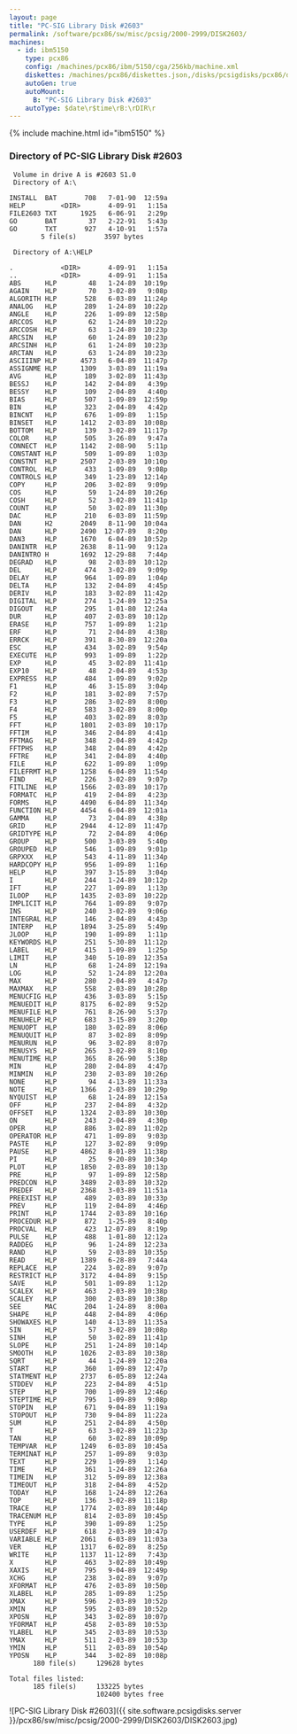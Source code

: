 ```yaml
---
layout: page
title: "PC-SIG Library Disk #2603"
permalink: /software/pcx86/sw/misc/pcsig/2000-2999/DISK2603/
machines:
  - id: ibm5150
    type: pcx86
    config: /machines/pcx86/ibm/5150/cga/256kb/machine.xml
    diskettes: /machines/pcx86/diskettes.json,/disks/pcsigdisks/pcx86/diskettes.json
    autoGen: true
    autoMount:
      B: "PC-SIG Library Disk #2603"
    autoType: $date\r$time\rB:\rDIR\r
---
```


{% include machine.html id="ibm5150" %}

### Directory of PC-SIG Library Disk #2603

     Volume in drive A is #2603 S1.0
     Directory of A:\

    INSTALL  BAT       708   7-01-90  12:59a
    HELP         <DIR>       4-09-91   1:15a
    FILE2603 TXT      1925   6-06-91   2:29p
    GO       BAT        37   2-22-91   5:43p
    GO       TXT       927   4-10-91   1:57a
            5 file(s)       3597 bytes

     Directory of A:\HELP

    .            <DIR>       4-09-91   1:15a
    ..           <DIR>       4-09-91   1:15a
    ABS      HLP        48   1-24-89  10:19p
    AGAIN    HLP        70   3-02-89   9:08p
    ALGORITH HLP       528   6-03-89  11:24p
    ANALOG   HLP       289   1-24-89  10:22p
    ANGLE    HLP       226   1-09-89  12:58p
    ARCCOS   HLP        62   1-24-89  10:22p
    ARCCOSH  HLP        63   1-24-89  10:23p
    ARCSIN   HLP        60   1-24-89  10:23p
    ARCSINH  HLP        61   1-24-89  10:23p
    ARCTAN   HLP        63   1-24-89  10:23p
    ASCIIINP HLP      4573   6-04-89  11:47p
    ASSIGNME HLP      1309   3-03-89  11:19a
    AVG      HLP       189   3-02-89  11:43p
    BESSJ    HLP       142   2-04-89   4:39p
    BESSY    HLP       109   2-04-89   4:40p
    BIAS     HLP       507   1-09-89  12:59p
    BIN      HLP       323   2-04-89   4:42p
    BINCNT   HLP       676   1-09-89   1:15p
    BINSET   HLP      1412   2-03-89  10:08p
    BOTTOM   HLP       139   3-02-89  11:17p
    COLOR    HLP       505   3-26-89   9:47a
    CONNECT  HLP      1142   2-08-90   5:11p
    CONSTANT HLP       509   1-09-89   1:03p
    CONSTNT  HLP      2507   2-03-89  10:10p
    CONTROL  HLP       433   1-09-89   9:08p
    CONTROLS HLP       349   1-23-89  12:14p
    COPY     HLP       206   3-02-89   9:09p
    COS      HLP        59   1-24-89  10:26p
    COSH     HLP        52   3-02-89  11:41p
    COUNT    HLP        50   3-02-89  11:30p
    DAC      HLP       210   6-03-89  11:59p
    DAN      H2       2049   8-11-90  10:04a
    DAN      HLP      2490  12-07-89   8:20p
    DAN3     HLP      1670   6-04-89  10:52p
    DANINTR  HLP      2638   8-11-90   9:12a
    DANINTRO H        1692  12-29-88   7:44p
    DEGRAD   HLP        98   2-03-89  10:12p
    DEL      HLP       474   3-02-89   9:09p
    DELAY    HLP       964   1-09-89   1:04p
    DELTA    HLP       132   2-04-89   4:45p
    DERIV    HLP       183   3-02-89  11:42p
    DIGITAL  HLP       274   1-24-89  12:25a
    DIGOUT   HLP       295   1-01-80  12:24a
    DUR      HLP       407   2-03-89  10:12p
    ERASE    HLP       757   1-09-89   1:21p
    ERF      HLP        71   2-04-89   4:38p
    ERRCK    HLP       391   8-30-89  12:20a
    ESC      HLP       434   3-02-89   9:54p
    EXECUTE  HLP       993   1-09-89   1:22p
    EXP      HLP        45   3-02-89  11:41p
    EXP10    HLP        48   2-04-89   4:53p
    EXPRESS  HLP       484   1-09-89   9:02p
    F1       HLP        46   3-15-89   3:04p
    F2       HLP       181   3-02-89   7:57p
    F3       HLP       286   3-02-89   8:00p
    F4       HLP       583   3-02-89   8:00p
    F5       HLP       403   3-02-89   8:03p
    FFT      HLP      1801   2-03-89  10:17p
    FFTIM    HLP       346   2-04-89   4:41p
    FFTMAG   HLP       348   2-04-89   4:42p
    FFTPHS   HLP       348   2-04-89   4:42p
    FFTRE    HLP       341   2-04-89   4:40p
    FILE     HLP       622   1-09-89   1:09p
    FILEFRMT HLP      1258   6-04-89  11:54p
    FIND     HLP       226   3-02-89   9:07p
    FITLINE  HLP      1566   2-03-89  10:17p
    FORMATC  HLP       419   2-04-89   4:23p
    FORMS    HLP      4490   6-04-89  11:34p
    FUNCTION HLP      4454   6-04-89  12:01a
    GAMMA    HLP        73   2-04-89   4:38p
    GRID     HLP      2944   4-12-89  11:47p
    GRIDTYPE HLP        72   2-04-89   4:06p
    GROUP    HLP       500   3-03-89   5:40p
    GROUPED  HLP       546   1-09-89   9:01p
    GRPXXX   HLP       543   4-11-89  11:34p
    HARDCOPY HLP       956   1-09-89   1:16p
    HELP     HLP       397   3-15-89   3:04p
    I        HLP       244   1-24-89  10:12p
    IFT      HLP       227   1-09-89   1:13p
    ILOOP    HLP      1435   2-03-89  10:22p
    IMPLICIT HLP       764   1-09-89   9:07p
    INS      HLP       240   3-02-89   9:06p
    INTEGRAL HLP       146   2-04-89   4:43p
    INTERP   HLP      1894   3-25-89   5:49p
    JLOOP    HLP       190   1-09-89   1:11p
    KEYWORDS HLP       251   5-30-89  11:12p
    LABEL    HLP       415   1-09-89   1:25p
    LIMIT    HLP       340   5-10-89  12:35a
    LN       HLP        68   1-24-89  12:19a
    LOG      HLP        52   1-24-89  12:20a
    MAX      HLP       280   2-04-89   4:47p
    MAXMAX   HLP       558   2-03-89  10:28p
    MENUCFIG HLP       436   3-03-89   5:15p
    MENUEDIT HLP      8175   6-02-89   9:52p
    MENUFILE HLP       761   8-26-90   5:37p
    MENUHELP HLP       683   3-15-89   3:20p
    MENUOPT  HLP       180   3-02-89   8:06p
    MENUQUIT HLP        87   3-02-89   8:09p
    MENURUN  HLP        96   3-02-89   8:07p
    MENUSYS  HLP       265   3-02-89   8:10p
    MENUTIME HLP       365   8-26-90   5:38p
    MIN      HLP       280   2-04-89   4:47p
    MINMIN   HLP       230   2-03-89  10:26p
    NONE     HLP        94   4-13-89  11:33a
    NOTE     HLP      1366   2-03-89  10:29p
    NYQUIST  HLP        68   1-24-89  12:15a
    OFF      HLP       237   2-04-89   4:32p
    OFFSET   HLP      1324   2-03-89  10:30p
    ON       HLP       243   2-04-89   4:30p
    OPER     HLP       886   3-02-89  11:02p
    OPERATOR HLP       471   1-09-89   9:03p
    PASTE    HLP       127   3-02-89   9:09p
    PAUSE    HLP      4862   8-01-89  11:38p
    PI       HLP        25   9-20-89  10:34p
    PLOT     HLP      1850   2-03-89  10:13p
    PRE      HLP        97   1-09-89  12:58p
    PREDCON  HLP      3489   2-03-89  10:32p
    PREDEF   HLP      2368   3-03-89  11:51a
    PREEXIST HLP       489   2-03-89  10:33p
    PREV     HLP       119   2-04-89   4:46p
    PRINT    HLP      1744   2-03-89  10:16p
    PROCEDUR HLP       872   1-25-89   8:40p
    PROCVAL  HLP       423  12-07-89   8:19p
    PULSE    HLP       488   1-01-80  12:12a
    RADDEG   HLP        96   1-24-89  12:23a
    RAND     HLP        59   2-03-89  10:35p
    READ     HLP      1389   6-28-89   7:44a
    REPLACE  HLP       224   3-02-89   9:07p
    RESTRICT HLP      3172   4-04-89   9:15p
    SAVE     HLP       501   1-09-89   1:12p
    SCALEX   HLP       463   2-03-89  10:38p
    SCALEY   HLP       300   2-03-89  10:38p
    SEE      MAC       204   1-24-89   8:00a
    SHAPE    HLP       448   2-04-89   4:06p
    SHOWAXES HLP       140   4-13-89  11:35a
    SIN      HLP        57   3-02-89  10:08p
    SINH     HLP        50   3-02-89  11:41p
    SLOPE    HLP       251   1-24-89  10:14p
    SMOOTH   HLP      1026   2-03-89  10:38p
    SQRT     HLP        44   1-24-89  12:20a
    START    HLP       360   1-09-89  12:47p
    STATMENT HLP      2737   6-05-89  12:24a
    STDDEV   HLP       223   2-04-89   4:51p
    STEP     HLP       700   1-09-89  12:46p
    STEPTIME HLP       795   1-09-89   9:08p
    STOPIN   HLP       671   9-04-89  11:19a
    STOPOUT  HLP       730   9-04-89  11:22a
    SUM      HLP       251   2-04-89   4:50p
    T        HLP        63   3-02-89  11:23p
    TAN      HLP        60   3-02-89  10:09p
    TEMPVAR  HLP      1249   6-03-89  10:45a
    TERMINAT HLP       257   1-09-89   9:03p
    TEXT     HLP       229   1-09-89   1:14p
    TIME     HLP       361   1-24-89  12:26a
    TIMEIN   HLP       312   5-09-89  12:38a
    TIMEOUT  HLP       318   2-04-89   4:52p
    TODAY    HLP       168   1-24-89  12:26a
    TOP      HLP       136   3-02-89  11:18p
    TRACE    HLP      1774   2-03-89  10:44p
    TRACENUM HLP       814   2-03-89  10:45p
    TYPE     HLP       390   1-09-89   1:25p
    USERDEF  HLP       618   2-03-89  10:47p
    VARIABLE HLP      2061   6-03-89  11:03a
    VER      HLP      1317   6-02-89   8:25p
    WRITE    HLP      1137  11-12-89   7:43p
    X        HLP       463   3-02-89  10:49p
    XAXIS    HLP       795   9-04-89  12:49p
    XCHG     HLP       238   3-02-89   9:07p
    XFORMAT  HLP       476   2-03-89  10:50p
    XLABEL   HLP       285   1-09-89   1:25p
    XMAX     HLP       596   2-03-89  10:52p
    XMIN     HLP       595   2-03-89  10:52p
    XPOSN    HLP       343   3-02-89  10:07p
    YFORMAT  HLP       458   2-03-89  10:53p
    YLABEL   HLP       345   2-03-89  10:53p
    YMAX     HLP       511   2-03-89  10:53p
    YMIN     HLP       511   2-03-89  10:54p
    YPOSN    HLP       344   3-02-89  10:08p
          180 file(s)     129628 bytes

    Total files listed:
          185 file(s)     133225 bytes
                          102400 bytes free

![PC-SIG Library Disk #2603]({{ site.software.pcsigdisks.server }}/pcx86/sw/misc/pcsig/2000-2999/DISK2603/DISK2603.jpg)

